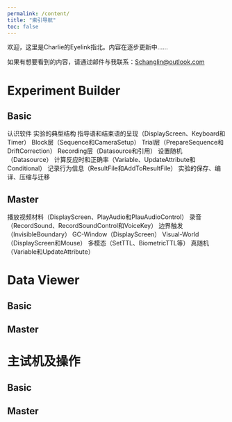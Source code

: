 ```yaml
---
permalink: /content/
title: "索引导航"
toc: false
---
```


欢迎，这里是Charlie的Eyelink指北。内容在逐步更新中……

如果有想要看到的内容，请通过邮件与我联系：Schanglin@outlook.com

# Experiment Builder
## Basic
认识软件
实验的典型结构
指导语和结束语的呈现（DisplayScreen、Keyboard和Timer）
Block层（Sequence和CameraSetup）
Trial层（PrepareSequence和DriftCorrection）
Recording层（Datasource和引用）
设置随机（Datasource）
计算反应时和正确率（Variable、UpdateAttribute和Conditional）
记录行为信息（ResultFile和AddToResultFile）
实验的保存、编译、压缩与迁移
## Master
播放视频材料（DisplayScreen、PlayAudio和PlauAudioControl）
录音（RecordSound、RecordSoundControl和VoiceKey）
边界触发（InvisibleBoundary）
GC-Window（DisplayScreen）
Visual-World（DisplayScreen和Mouse）
多模态（SetTTL、BiometricTTL等）
真随机（Variable和UpdateAttribute）

# Data Viewer
## Basic

## Master

# 主试机及操作

## Basic

## Master